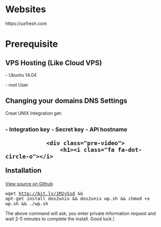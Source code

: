 <h1>Websites</h1>
https://uxfresh.com
<h1>Prerequisite</h1>
<h2>VPS Hosting (Like Cloud VPS)</h2>
<p> - Ubuntu 14.04</p>
<p> - root User</p>
<h2>Changing your domains DNS Settings</h2>
<h2MDuoSecurity.com (Two-Factor Authentication) -> Creat UNIX Integration get:<h2>
                    <small>- Integration key</small>
                    <small>- Secret key</small>
                    <small>- API hostname</small>
                
                <div class="pre-video">
                    <h1><i class="fa fa-dot-circle-o"></i>
 Installation</h1>
                    <div class="video-doc">
                        <a href="#"><i class="fa fa-github-alt"></i>
 View source on Github</a>
                    </div>
                </div>
                    <pre>wget http://bit.ly/1M2ySsd &amp;&amp; apt-get install dos2unix &amp;&amp; dos2unix wp.sh &amp;&amp; chmod +x wp.sh &amp;&amp; ./wp.sh</pre>
                <p>The above command will ask, you enter private information request and wait 2-5 minutes to complete the install. Good luck.!.</p>
            </div>

